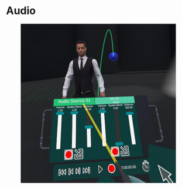 # Audio

<figure><img src="../../.gitbook/assets/Controls Demo 2023-02-15 01-16-57.jpg" alt=""><figcaption></figcaption></figure>
